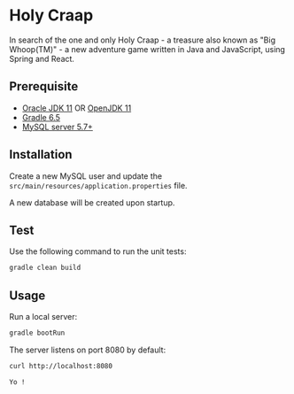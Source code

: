 # Holy Craap

In search of the one and only Holy Craap - a treasure also known as "Big Whoop(TM)" - a new adventure game written in Java and
JavaScript, using Spring and React.

## Prerequisite

- [Oracle JDK 11](https://www.oracle.com/java/technologies/javase-jdk11-downloads.html) OR [OpenJDK 11](https://openjdk.java.net/install)
- [Gradle 6.5](https://gradle.org)
- [MySQL server 5.7+](https://dev.mysql.com/downloads)

## Installation

Create a new MySQL user and update the `src/main/resources/application.properties` file.

A new database will be created upon startup.

## Test

Use the following command to run the unit tests:
```sh
gradle clean build
```

## Usage

Run a local server:
```sh
gradle bootRun
```

The server listens on port 8080 by default:
```sh
curl http://localhost:8080
```
```
Yo !
```
